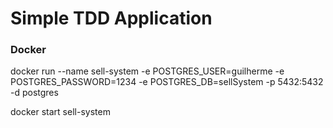 # Simple TDD Application

### Docker 
docker run --name sell-system -e POSTGRES_USER=guilherme -e POSTGRES_PASSWORD=1234 -e POSTGRES_DB=sellSystem -p 5432:5432  -d postgres

docker start sell-system
